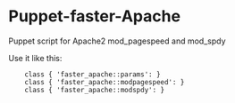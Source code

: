 Puppet-faster-Apache
====================

Puppet script for Apache2 mod_pagespeed and mod_spdy

Use it like this: 

```
    class { 'faster_apache::params': }
    class { 'faster_apache::modpagespeed': }
    class { 'faster_apache::modspdy': }
```
